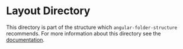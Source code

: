 Layout Directory
================

This directory is part of the structure which `angular-folder-structure`
recommends.  For more information about this directory see the
[documentation](https://angular-folder-structure.readthedocs.io/en/latest/layout.html).


